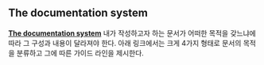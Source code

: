 ## The documentation system

[**The documentation system**](https://documentation.divio.com/)
내가 작성하고자 하는 문서가 어떠한 목적을 갖느냐에 따라 그 구성과 내용이 달라져야 한다. 아래 링크에서는 크게 4가지 형태로 문서의 목적을 분류하고 그에 따른 가이드 라인을 제시한다.